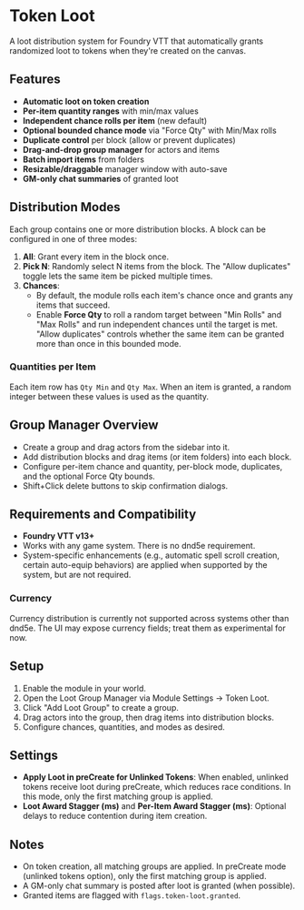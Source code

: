 # Token Loot

A loot distribution system for Foundry VTT that automatically grants randomized loot to tokens when they're created on the canvas.

## Features

- **Automatic loot on token creation**
- **Per-item quantity ranges** with min/max values
- **Independent chance rolls per item** (new default)
- **Optional bounded chance mode** via "Force Qty" with Min/Max rolls
- **Duplicate control** per block (allow or prevent duplicates)
- **Drag-and-drop group manager** for actors and items
- **Batch import items** from folders
- **Resizable/draggable** manager window with auto-save
- **GM-only chat summaries** of granted loot

## Distribution Modes

Each group contains one or more distribution blocks. A block can be configured in one of three modes:

1. **All**: Grant every item in the block once.
2. **Pick N**: Randomly select N items from the block. The "Allow duplicates" toggle lets the same item be picked multiple times.
3. **Chances**:
   - By default, the module rolls each item's chance once and grants any items that succeed.
   - Enable **Force Qty** to roll a random target between "Min Rolls" and "Max Rolls" and run independent chances until the target is met. "Allow duplicates" controls whether the same item can be granted more than once in this bounded mode.

### Quantities per Item

Each item row has `Qty Min` and `Qty Max`. When an item is granted, a random integer between these values is used as the quantity.

## Group Manager Overview

- Create a group and drag actors from the sidebar into it.
- Add distribution blocks and drag items (or item folders) into each block.
- Configure per-item chance and quantity, per-block mode, duplicates, and the optional Force Qty bounds.
- Shift+Click delete buttons to skip confirmation dialogs.

## Requirements and Compatibility

- **Foundry VTT v13+**
- Works with any game system. There is no dnd5e requirement.
- System-specific enhancements (e.g., automatic spell scroll creation, certain auto-equip behaviors) are applied when supported by the system, but are not required.

### Currency

Currency distribution is currently not supported across systems other than dnd5e. The UI may expose currency fields; treat them as experimental for now.

## Setup

1. Enable the module in your world.
2. Open the Loot Group Manager via Module Settings → Token Loot.
3. Click "Add Loot Group" to create a group.
4. Drag actors into the group, then drag items into distribution blocks.
5. Configure chances, quantities, and modes as desired.

## Settings

- **Apply Loot in preCreate for Unlinked Tokens**: When enabled, unlinked tokens receive loot during preCreate, which reduces race conditions. In this mode, only the first matching group is applied.
- **Loot Award Stagger (ms)** and **Per-Item Award Stagger (ms)**: Optional delays to reduce contention during item creation.

## Notes

- On token creation, all matching groups are applied. In preCreate mode (unlinked tokens option), only the first matching group is applied.
- A GM-only chat summary is posted after loot is granted (when possible).
- Granted items are flagged with `flags.token-loot.granted`.
